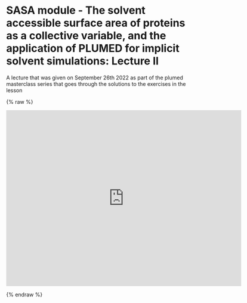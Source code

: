 # SASA module - The solvent accessible surface area of proteins as a collective variable, and the application of PLUMED for implicit solvent simulations: Lecture II

A lecture that was given on September 26th 2022 as part of the plumed masterclass series that goes through the solutions to the exercises in the lesson

{% raw %}
<p align="center"><iframe width="630" height="472" src="https://www.youtube.com/embed/TeiEeR3jwd0" frameborder="0" allowfullscreen></iframe></p>
{% endraw %}
